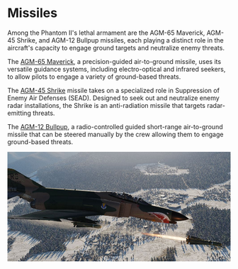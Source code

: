 # Missiles

Among the Phantom II's lethal armament are the AGM-65 Maverick, AGM-45 Shrike, and AGM-12 Bullpup
missiles, each playing a distinct role in the aircraft's capacity to engage ground targets and
neutralize enemy threats.

The [AGM-65 Maverick](maverick.md), a precision-guided air-to-ground missile, uses its versatile
guidance systems, including electro-optical and infrared seekers, to allow pilots to engage a
variety of ground-based threats.

The [AGM-45 Shrike](shrike.md) missile takes on a specialized role in Suppression of Enemy Air
Defenses (SEAD). Designed to seek out and neutralize enemy radar installations, the Shrike is an
anti-radiation missile that targets radar-emitting threats.

The [AGM-12 Bullpup](bullpup.md), a radio-controlled guided short-range air-to-ground missile that
can be steered manually by the crew allowing them to engage ground-based threats.

![Maverick Shot](../../../img/maverick_shot.jpg)
